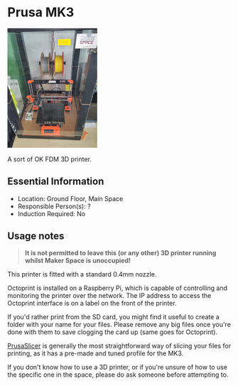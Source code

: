 # Prusa MK3

[<img class="right" src="./images/overview.jpg" alt="Prusa MK3 overview" width="40%">](./images/overview.jpg)

A sort of OK FDM 3D printer.

## Essential Information

- Location: Ground Floor, Main Space
- Responsible Person(s): ?
- Induction Required: No

## Usage notes

> **It is not permitted to leave this (or any other) 3D printer running whilst Maker Space is unoccupied!**

This printer is fitted with a standard 0.4mm nozzle.

Octoprint is installed on a Raspberry Pi, which is capable of controlling and monitoring the printer over the network.
The IP address to access the Octoprint interface is on a label on the front of the printer.

If you'd rather print from the SD card, you might find it useful to create a folder with your name for your files.
Please remove any big files once you're done with them to save clogging the card up (same goes for Octoprint).

[PrusaSlicer](https://github.com/prusa3d/PrusaSlicer/releases) is generally the most straightforward way of slicing your files for printing, as it has a pre-made and tuned profile for the MK3.

If you don't know how to use a 3D printer, or if you're unsure of how to use the specific one in the space, please do ask someone before attempting to.
